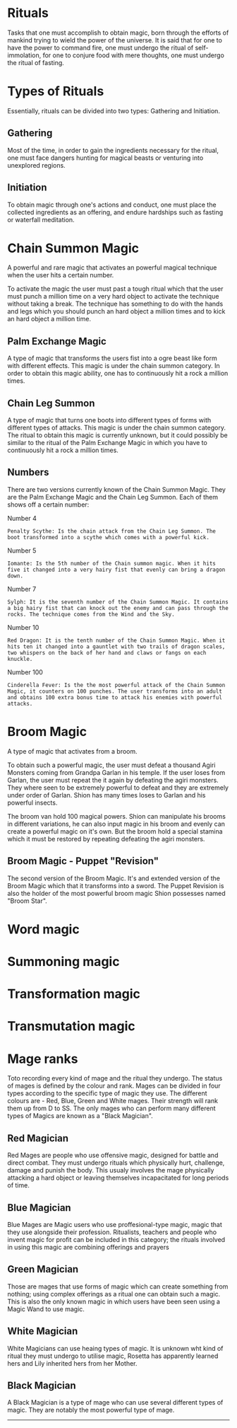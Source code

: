 Rituals
=======

Tasks that one must accomplish to obtain magic, born through the efforts of
mankind trying to wield the power of the universe. It is said that for one to
have the power to command fire, one must undergo the ritual of self-immolation,
for one to conjure food with mere thoughts, one must undergo the ritual of
fasting. 

Types of Rituals
================

Essentially, rituals can be divided into two types: Gathering and Initiation.

Gathering
---------

Most of the time, in order to gain the ingredients necessary for
the ritual, one must face dangers hunting for magical beasts or venturing
into unexplored regions. 

Initiation
----------

To obtain magic through one's actions and conduct, one must place the collected
ingredients as an offering, and endure hardships such as fasting or waterfall
meditation. 

Chain Summon Magic
==================

A powerful and rare magic that activates an powerful magical technique when the
user hits a certain number. 

To activate the magic the user must past a tough ritual which that the user must
punch a million time on a very hard object to activate the technique without
taking a break. The technique has something to do with the hands and legs which
you should punch an hard object a million times and to kick an hard object a
million time. 

Palm Exchange Magic
-------------------

A type of magic that transforms the users fist into a ogre beast like form with
different effects. This magic is under the chain summon category. In order to
obtain this magic ability, one has to continuously hit a rock a million times. 

Chain Leg Summon
----------------

A type of magic that turns one boots into different types of forms with
different types of attacks. This magic is under the chain summon category.
The ritual to obtain this magic is currently unknown, but it could possibly be
similar to the ritual of the Palm Exchange Magic in which you have to
continuously hit a rock a million times. 

Numbers
-------

There are two versions currently known of the Chain Summon Magic. They are the Palm Exchange Magic and the Chain Leg Summon. Each of them shows off a certain number:

Number 4

    Penalty Scythe: Is the chain attack from the Chain Leg Summon. The boot transformed into a scythe which comes with a powerful kick. 

Number 5

    Iomante: Is the 5th number of the Chain summon magic. When it hits five it changed into a very hairy fist that evenly can bring a dragon down. 

Number 7

    Sylph: It is the seventh number of the Chain Summon Magic. It contains a big hairy fist that can knock out the enemy and can pass through the rocks. The technique comes from the Wind and the Sky. 

Number 10

    Red Dragon: It is the tenth number of the Chain Summon Magic. When it hits ten it changed into a gauntlet with two trails of dragon scales, two whispers on the back of her hand and claws or fangs on each knuckle. 

Number 100

    Cinderella Fever: Is the the most powerful attack of the Chain Summon Magic, it counters on 100 punches. The user transforms into an adult and obtains 100 extra bonus time to attack his enemies with powerful attacks. 

Broom Magic
===========

A type of magic that activates from a broom.

To obtain such a powerful magic, the user must defeat a thousand Agiri Monsters
coming from Grandpa Garlan in his temple. If the user loses from Garlan,
the user must repeat the it again by defeating the agiri monsters. They where
seen to be extremely powerful to defeat and they are extremely under order of
Garlan. Shion has many times loses to Garlan and his powerful insects.

The broom van hold 100 magical powers. Shion can manipulate his brooms in
different variations, he can also input magic in his broom and evenly can
create a powerful magic on it's own. But the broom hold a special stamina
which it must be restored by repeating defeating the agiri monsters. 

Broom Magic - Puppet "Revision"
-------------------------------

The second version of the Broom Magic. It's and extended version of the Broom
Magic which that it transforms into a sword. The Puppet Revision is also the
holder of the most powerful broom magic Shion possesses named "Broom Star". 

Word magic
==========

Summoning magic
===============

Transformation magic
====================

Transmutation magic
===================

Mage ranks
==========

Toto recording every kind of mage and the ritual they undergo. The status of mages is defined by the colour and rank. Mages can be divided in four types according to the specific type of magic they use. The different colours are - Red, Blue, Green and White mages. Their strength will rank them up from D to SS. The only mages who can perform many different types of Magics are known as a "Black Magician". 

Red Magician
------------

Red Mages are people who use offensive magic, designed for battle and direct combat. They must undergo rituals which physically hurt, challenge, damage and punish the body.  This usualy involves the mage physically attacking a hard object or leaving themselves incapacitated for long periods of time. 

Blue Magician
-------------

Blue Mages are Magic users who use proffesional-type magic, magic that they use alongside their profession. Ritualists, teachers and people who invent magic for profit can be included in this category; the rituals involved in using this magic are combining offerings and prayers 

Green Magician
--------------

Those are mages that use forms of magic which can create something from nothing; using complex offerings as a ritual one can obtain such a magic. This is also the only known magic in which users have been seen using a Magic Wand to use magic. 

White Magician
--------------

White Magicians can use heaing types of magic. It is unknown wht kind of ritual they must undergo to utilise magic, Rosetta has apparently learned hers and Lily inherited hers from her Mother. 

Black Magician
--------------

A Black Magician is a type of mage who can use several different types of magic. They are notably the most powerful type of mage. 

- - - - - - - - - - - - - - - - - - - - - - - - - - - - - - - - - - - - - - - - 

